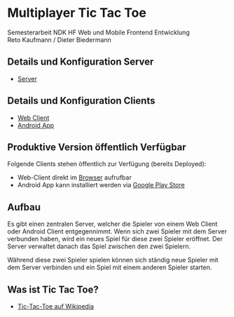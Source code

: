 # Multiplayer Tic Tac Toe

Semesterarbeit NDK HF Web und Mobile Frontend Entwicklung<br>
Reto Kaufmann / Dieter Biedermann


## Details und Konfiguration Server
- <a href="https://github.com/ibwgr/MultiplayerTicTacToe/tree/master/server" title="Server">Server</a>
## Details und Konfiguration Clients
- <a href="https://github.com/ibwgr/MultiplayerTicTacToe/tree/master/webClient" title="Web Client">Web Client</a>
- <a href="https://github.com/ibwgr/MultiplayerTicTacToe/tree/master/androidClient" title="Android Client">Android App</a>


## Produktive Version öffentlich Verfügbar
Folgende Clients stehen öffentlich zur Verfügung (bereits Deployed):<br>
- Web-Client direkt im [Browser](http://www.lastminute.li/aaa/) aufrufbar 
- Android App kann installiert werden via [Google Play Store](https://play.google.com/store/apps/details?id=ch.ibw.semesterarbeit2017.multiplayertictactoe.multiplayertictactoe)

## Aufbau

Es gibt einen zentralen Server, welcher die Spieler von einem Web Client oder Android Client entgegennimmt. Wenn sich zwei Spieler mit dem Server verbunden haben, wird ein neues Spiel für diese zwei Spieler eröffnet. Der Server verwaltet danach das Spiel zwischen den zwei Spielern.

Während diese zwei Spieler spielen können sich ständig neue Spieler mit dem Server verbinden und ein Spiel mit einem anderen Spieler starten.


## Was ist Tic Tac Toe?

- <a 
href="https://de.wikipedia.org/wiki/Tic-Tac-Toe"
titel="Tic-Tac-Toe auf Wikipedia">Tic-Tac-Toe auf Wikipedia<a/>


